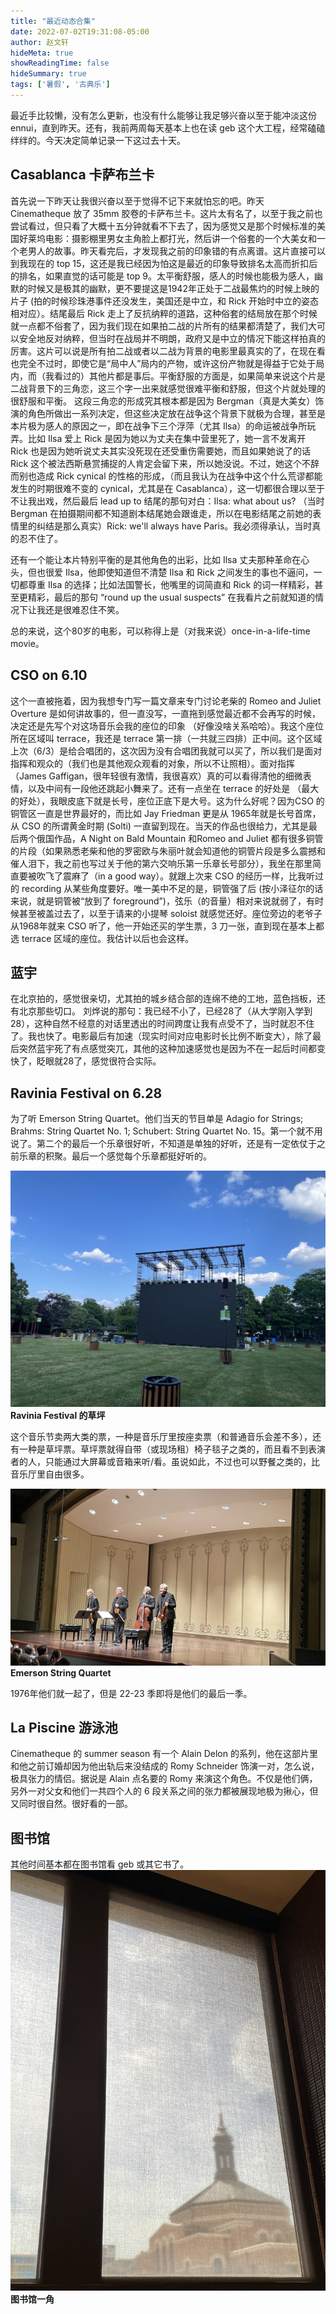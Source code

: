 ```yaml
---
title: "最近动态合集"
date: 2022-07-02T19:31:08-05:00
author: 赵文轩
hideMeta: true
showReadingTime: false
hideSummary: true
tags: ['暑假', '古典乐']
---
```


最近手比较懒，没有怎么更新，也没有什么能够让我足够兴奋以至于能冲淡这份 ennui，直到昨天。还有，我前两周每天基本上也在读 geb 这个大工程，经常磕磕绊绊的。今天决定简单记录一下这过去十天。

## Casablanca 卡萨布兰卡

首先说一下昨天让我很兴奋以至于觉得不记下来就怕忘的吧。昨天 Cinematheque 放了 35mm 胶卷的卡萨布兰卡。这片太有名了，以至于我之前也尝试看过，但只看了大概十五分钟就看不下去了，因为感觉又是那个时候标准的美国好莱坞电影：摄影棚里男女主角脸上都打光，然后讲一个俗套的一个大美女和一个老男人的故事。昨天看完后，才发现我之前的印象错的有点离谱。这片直接可以到我现在的 top 15，这还是我已经因为怕这是最近的印象导致排名太高而折扣后的排名，如果直觉的话可能是 top 9。太平衡舒服，感人的时候也能极为感人，幽默的时候又是极其的幽默，更不要提这是1942年正处于二战最焦灼的时候上映的片子 (拍的时候珍珠港事件还没发生，美国还是中立，和 Rick 开始时中立的姿态相对应）。结尾最后 Rick 走上了反抗纳粹的道路，这种俗套的结局放在那个时候就一点都不俗套了，因为我们现在如果拍二战的片所有的结果都清楚了，我们大可以安全地反对纳粹，但当时在战局并不明朗，政府又是中立的情况下能这样拍真的厉害。这片可以说是所有拍二战或者以二战为背景的电影里最真实的了，在现在看也完全不过时，即使它是“局中人”局内的产物，或许这份产物就是得益于它处于局内，而（我看过的）其他片都是事后。平衡舒服的方面是，如果简单来说这个片是二战背景下的三角恋，这三个字一出来就感觉很难平衡和舒服，但这个片就处理的很舒服和平衡。 这段三角恋的形成究其根本都是因为 Bergman（真是大美女）饰演的角色所做出一系列决定，但这些决定放在战争这个背景下就极为合理，甚至是本片极为感人的原因之一，即在战争下三个浮萍（尤其 Ilsa）的命运被战争所玩弄。比如 Ilsa 爱上 Rick 是因为她以为丈夫在集中营里死了，她一言不发离开 Rick 也是因为她听说丈夫其实没死现在还受重伤需要她，而且如果她说了的话 Rick 这个被法西斯悬赏捕捉的人肯定会留下来，所以她没说。不过，她这个不辞而别也造成 Rick cynical 的性格的形成，（而且我认为在战争中这个什么荒谬都能发生的时期很难不变的 cynical，尤其是在 Casablanca），这一切都很合理以至于不让我出戏，然后最后 lead up to 结尾的那句对白：Ilsa: what about us? （当时 Bergman 在拍摄期间都不知道剧本结尾她会跟谁走，所以在电影结尾之前她的表情里的纠结是那么真实）Rick: we'll always have Paris。我必须得承认，当时真的忍不住了。

还有一个能让本片特别平衡的是其他角色的出彩，比如 Ilsa 丈夫那种革命在心头，但也很爱 Ilsa，他即使知道但不清楚 Ilsa 和 Rick 之间发生的事也不逼问，一切都尊重 Ilsa 的选择；比如法国警长，他嘴里的词简直和 Rick 的词一样精彩，甚至更精彩，最后的那句 “round up the usual suspects” 在我看片之前就知道的情况下让我还是很难忍住不笑。

总的来说，这个80岁的电影，可以称得上是（对我来说）once-in-a-life-time movie。

## CSO on 6.10

这个一直被拖着，因为我想专门写一篇文章来专门讨论老柴的 Romeo and Juliet Overture 是如何讲故事的，但一直没写，一直拖到感觉最近都不会再写的时候，决定还是先写个对这场音乐会我的座位的印象 （好像没啥关系哈哈）。我这个座位所在区域叫 terrace，我还是 terrace 第一排（一共就三四排）正中间。这个区域上次（6/3）是给合唱团的，这次因为没有合唱团我就可以买了，所以我们是面对指挥和观众的（我们也是其他观众观看的对象，所以不让照相）。面对指挥（James Gaffigan，很年轻很有激情，我很喜欢）真的可以看得清他的细微表情，以及中间有一段他还跳起小舞来了。还有一点坐在 terrace 的好处是 （最大的好处），我眼皮底下就是长号，座位正底下是大号。这为什么好呢？因为CSO 的铜管区一直是世界最好的，而比如 Jay Friedman 更是从 1965年就是长号首席，从 CSO 的所谓黄金时期 (Solti) 一直留到现在。当天的作品也很给力，尤其是最后两个俄国作品，A Night on Bald Mountain 和Romeo and Juliet 都有很多铜管的片段（如果熟悉老柴和他的罗密欧与朱丽叶就会知道他的铜管片段是多么震撼和催人泪下，我之前也写过关于他的第六交响乐第一乐章长号部分），我坐在那里简直要被吹飞了震麻了（in a good way）。就跟上次来 CSO 的经历一样，比我听过的 recording 从某些角度要好。唯一美中不足的是，铜管强了后 (按小泽征尔的话来说，就是铜管被“放到了 foreground”)，弦乐（的音量）相对来说就弱了，有时候甚至被盖过去了，以至于请来的小提琴 soloist 就感觉还好。座位旁边的老爷子从1968年就来 CSO 听了，他一开始还买的学生票，3 刀一张，直到现在基本上都选 terrace 区域的座位。我估计以后也会这样。

## 蓝宇
在北京拍的，感觉很亲切，尤其拍的城乡结合部的连绵不绝的工地，蓝色挡板，还有北京那些切口。
刘烨说的那句：我已经不小了，已经28了（从大学刚入学到28），这种自然不经意的对话里透出的时间跨度让我有点受不了，当时就忍不住了。我也快了。电影最后有加速（现实时间对应电影时长比例不断变大），除了最后突然蓝宇死了有点感觉突兀，其他的这种加速感觉也是因为不在一起后时间都变快了，眨眼就28了，感觉很符合实际。

## Ravinia Festival on 6.28 
为了听 Emerson String Quartet。他们当天的节目单是 Adagio for Strings; Brahms: String Quartet No. 1; Schubert: String Quartet No. 15。第一个就不用说了。第二个的最后一个乐章很好听，不知道是单独的好听，还是有一定依仗于之前乐章的积聚。最后一个感觉每个乐章都挺好听的。

![](grass.jpg)
__Ravinia Festival 的草坪__

这个音乐节卖两大类的票，一种是音乐厅里按座卖票（和普通音乐会差不多），还有一种是草坪票。草坪票就得自带（或现场租）椅子毯子之类的，而且看不到表演者的人，只能通过大屏幕或音箱来听/看。虽说如此，不过也可以野餐之类的，比音乐厅里自由很多。

![](emerson.jpg)
__Emerson String Quartet__

1976年他们就一起了，但是 22-23 季即将是他们的最后一季。

## La Piscine 游泳池
Cinematheque 的 summer season 有一个 Alain Delon 的系列，他在这部片里和他之前订婚却因为他出轨后来没结成的 Romy Schneider 饰演一对，怎么说，极具张力的情侣。据说是 Alain 点名要的 Romy 来演这个角色。不仅是他们俩，另外一对父女和他们一共四个人的 6 段关系之间的张力都被展现地极为揪心，但又同时很自然。很好看的一部。


## 图书馆
其他时间基本都在图书馆看 geb 或其它书了。
![](fresco.jpg)
__图书馆一角__